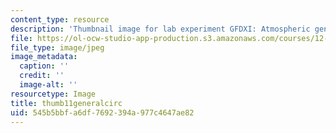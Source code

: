 ```yaml
---
content_type: resource
description: 'Thumbnail image for lab experiment GFDXI: Atmospheric general circulation.'
file: https://ol-ocw-studio-app-production.s3.amazonaws.com/courses/12-003-atmosphere-ocean-and-climate-dynamics-fall-2008/545b5bbfa6df7692394a977c4647ae82_thumb11generalcirc.JPG
file_type: image/jpeg
image_metadata:
  caption: ''
  credit: ''
  image-alt: ''
resourcetype: Image
title: thumb11generalcirc
uid: 545b5bbf-a6df-7692-394a-977c4647ae82
---
```

